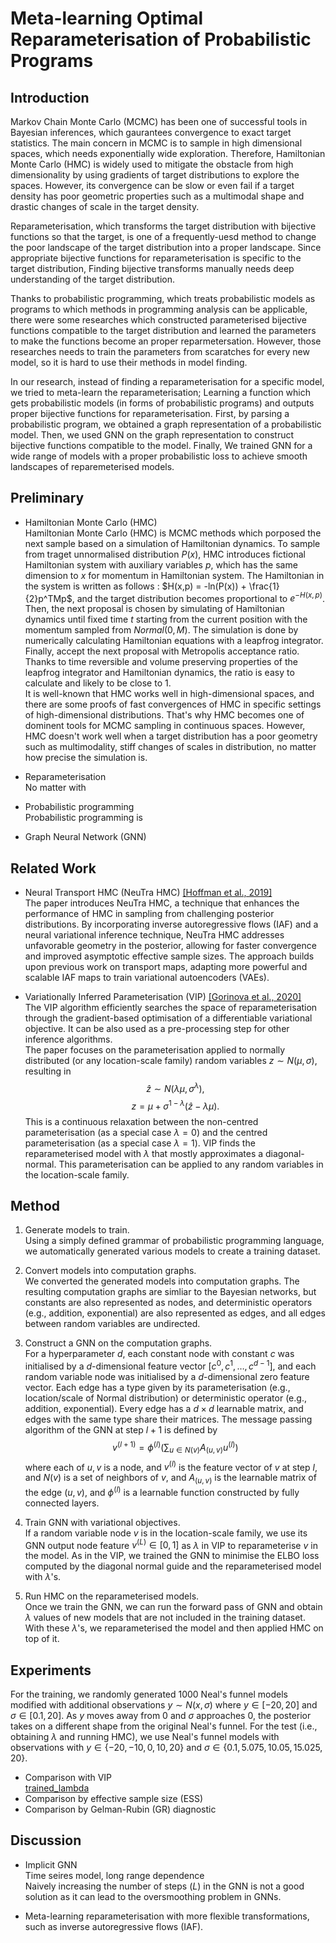 # Meta-learning Optimal Reparameterisation of Probabilistic Programs

## Introduction
Markov Chain Monte Carlo (MCMC) has been one of successful tools in Bayesian inferences, which gaurantees convergence to exact target statistics.
The main concern in MCMC is to sample in high dimensional spaces, which needs exponentially wide exploration. Therefore, Hamiltonian Monte Carlo (HMC) is widely used to mitigate the obstacle from high dimensionality by using gradients of target distributions to explore the spaces. 
However, its convergence can be slow or even fail if a target density has poor geometric properties such as a multimodal shape and drastic changes of scale in the target density. 

Reparameterisation, which transforms the target distribution with bijective functions so that the target, is one of a frequently-uesd method to change the poor landscape of the target distribution into a proper landscape.
Since appropriate bijective functions for reparameterisation is specific to the target distribution, 
Finding bijective transforms manually needs deep understanding of the target distribution. 

Thanks to probabilistic programming, which treats probabilistic models as programs to which methods in programming analysis can be applicable, there were some researches which constructed parameterised bijective functions compatible to the target distribution and learned the parameters to make the functions become an proper reparmetersation.
However, those researches needs to train the parameters from scaratches for every new model, so it is hard to use their methods in model finding.

In our research, instead of finding a reparameterisation for a specific model, we tried to meta-learn the reparameterisation; Learning a function which gets probabilistic models (in forms of probabilistic programs) and outputs proper bijective functions for reparameterisation. First, by parsing a probabilistic program, we obtained a graph representation of a probabilistic model. Then, we used GNN on the graph representation to construct bijective functions compatible to the model. Finally, We trained GNN for a wide range of models with a proper probabilistic loss to achieve smooth landscapes of reparemeterised models.

## Preliminary
- Hamiltonian Monte Carlo (HMC) <br>
Hamiltonian Monte Carlo (HMC) is MCMC methods which porposed the next sample based on a simulation of Hamiltonian dynamics.
To sample from traget unnormalised distribution $P(x)$, HMC introduces fictional Hamiltonian system with auxiliary variables $p$, which has the same dimension to $x$ for momentum in Hamiltonian system. The Hamiltonian in the system is written as follows : $H(x,p) = -ln(P(x)) + \frac{1}{2}p^TMp$, and the target distribution becomes proportional to $e^{-H(x,p)}$.
Then, the next proposal is chosen by simulating of Hamiltonian dynamics until fixed time $t$ starting from the current position with the momentum sampled from $Normal(0,M)$. The simulation is done by numerically calculating Hamiltonian equations with a leapfrog integrator. Finally, accept the next proposal with Metropolis acceptance ratio. Thanks to time reversible and volume preserving properties of the leapfrog integrator and Hamiltonian dynamics, the ratio is easy to calculate and likely to be close to 1. <br>
It is well-known that HMC works well in high-dimensional spaces, and there are some proofs of fast convergences of HMC in specific settings of high-dimensional distributions. That's why HMC becomes one of dominent tools for MCMC sampling in continuous spaces. However, HMC doesn't work well when a target distribution has a poor geometry such as multimodality, stiff changes of scales in distribution, no matter how precise the simulation is.


- Reparameterisation <br>
No matter with 

- Probabilistic programming <br>
Probabilistic programming is 

- Graph Neural Network (GNN) <br>

## Related Work
- Neural Transport HMC (NeuTra HMC) [[Hoffman et al., 2019]](https://arxiv.org/abs/1903.03704) <br>
The paper introduces NeuTra HMC, a technique that enhances the performance of HMC in sampling from challenging posterior distributions. By incorporating inverse autoregressive flows (IAF) and a neural variational inference technique, NeuTra HMC addresses unfavorable geometry in the posterior, allowing for faster convergence and improved asymptotic effective sample sizes. The approach builds upon previous work on transport maps, adapting more powerful and scalable IAF maps to train variational autoencoders (VAEs).

- Variationally Inferred Parameterisation (VIP) [[Gorinova et al., 2020]](http://proceedings.mlr.press/v119/gorinova20a/gorinova20a.pdf) <br>
The VIP algorithm efficiently searches the space of reparameterisation through the gradient-based optimisation of a differentiable variational objective. It can be also used as a pre-processing step for other inference algorithms. <br>
The paper focuses on the parameterisation applied to normally distributed (or any location-scale family) random variables $z \sim N(\mu, \sigma)$, resulting in
$$\hat{z} \sim N(\lambda \mu, \sigma^\lambda),$$
$$ z = \mu + \sigma^{1-\lambda} (\hat{z} - \lambda \mu).$$
This is a continuous relaxation between the non-centred parameterisation (as a special case $\lambda=0$) and the centred parameterisation (as a special case $\lambda=1$). VIP finds the reparameterised model with $\lambda$ that mostly approximates a diagonal-normal. This parameterisation can be applied to any random variables in the location-scale family.

## Method
1. Generate models to train. <br>
Using a simply defined grammar of probabilistic programming language, we automatically generated various models to create a training dataset.

2. Convert models into computation graphs. <br>
We converted the generated models into computation graphs. The resulting computation graphs are simliar to the Bayesian networks, but constants are also represented as nodes, and deterministic operators (e.g., addition, exponential) are also represented as edges, and all edges between random variables are undirected.

3. Construct a GNN on the computation graphs. <br>
For a hyperparameter $d$, each constant node with constant $c$ was initialised by a $d$-dimensional feature vector $[c^0,\, c^1,\, \ldots,\, c^{d-1}]$, and each random variable node was initialised by a $d$-dimensional zero feature vector. Each edge has a type given by its parameterisation (e.g., location/scale of Normal distribution) or deterministic operator (e.g., addition, exponential). Every edge has a $d \times d$ learnable matrix, and edges with the same type share their matrices. The message passing algorithm of the GNN at step $l+1$ is defined by
$$v^{(l+1)} = \phi^{(l)} \left( \sum_{u \in N(v)} A_{(u, v)} u^{(l)} \right)$$
where each of $u, v$ is a node, and $v^{(l)}$ is the feature vector of $v$ at step $l$, and $N(v)$ is a set of neighbors of $v$, and $A_{(u, v)}$ is the learnable matrix of the edge $(u, v)$, and $\phi^{(l)}$ is a learnable function constructed by fully connected layers.

4. Train GNN with variational objectives. <br>
If a random variable node $v$ is in the location-scale family, we use its GNN output node feature $v^{(L)} \in [0, 1]$ as $\lambda$ in VIP to reparameterise $v$ in the model. As in the VIP, we trained the GNN to minimise the ELBO loss computed by the diagonal normal guide and the reparameterised model with $\lambda$'s.

5. Run HMC on the reparameterised models. <br>
Once we train the GNN, we can run the forward pass of GNN and obtain $\lambda$ values of new models that are not included in the training dataset. With these $\lambda$'s, we reparameterised the model and then applied HMC on top of it.

## Experiments
For the training, we randomly generated 1000 Neal's funnel models modified with additional observations $y \sim N(x, \sigma)$ where $y \in [-20, 20]$ and $\sigma \in [0.1, 20]$. As $y$ moves away from $0$ and $\sigma$ approaches $0$, the posterior takes on a different shape from the original Neal's funnel. For the test (i.e., obtaining $\lambda$ and running HMC), we use Neal's funnel models with observations with $y \in \{-20, -10, 0, 10, 20\}$ and $\sigma \in \{0.1, 5.075, 10.05, 15.025, 20\}$.

- Comparison with VIP <br>
[trained_lambda](./dgl/result/neals_funnel/train.pdf)
- Comparison by effective sample size (ESS)
- Comparison by Gelman-Rubin (GR) diagnostic

## Discussion
- Implicit GNN <br>
Time seires model, long range dependence <br>
Naively increasing the number of steps $(L)$ in the GNN is not a good solution as it can lead to the oversmoothing problem in GNNs.

- Meta-learning reparameterisation with more flexible transformations, such as inverse autoregressive flows (IAF).